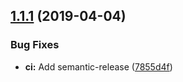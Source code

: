 ## [1.1.1](https://github.com/UziTech/jasmine2-tagged/compare/v1.1.0...v1.1.1) (2019-04-04)


### Bug Fixes

* **ci:** Add semantic-release ([7855d4f](https://github.com/UziTech/jasmine2-tagged/commit/7855d4f))
